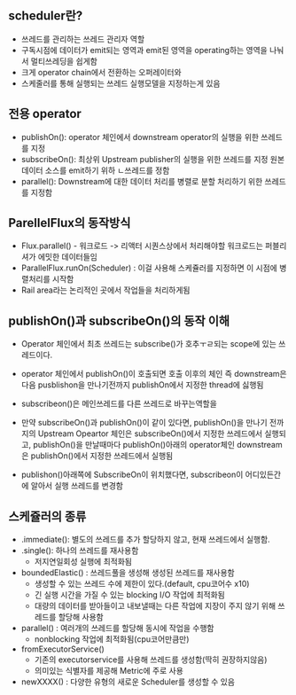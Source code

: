 ## scheduler란?
- 쓰레드를 관리하는 쓰레드 관리자 역할
- 구독시점에 데이터가 emit되는 영역과 emit된 영역을 operating하는 영역을 나눠서 멀티쓰레딩을 쉽게함
- 크게 operator chain에서 전환하는 오퍼레이터와
- 스케줄러를 통해 실행되는 쓰레드 실행모델을 지정하는게 있음

## 전용 operator

- publishOn(): operator 체인에서 downstream operator의 실행을 위한 쓰레드를 지정
- subscribeOn(): 최상위 Upstream publisher의 실행을 위한 쓰레드를 지정 원본 데이터 소스를 emit하기 위하 ㄴ쓰레드를 정함
- parallel(): Downstream에 대한 데이터 처리를 병렬로 분할 처리하기 위한 쓰레드를 지정함

## ParellelFlux의 동작방식

- Flux.parallel() - 워크로드 -> 리액터 시퀀스상에서 처리해야할 워크로드는 퍼블리셔가 에밋한 데이터들임
- ParallelFlux.runOn(Scheduler) : 이걸 사용해 스케쥴러를 지정하면 이 시점에 병렬처리를 시작함
- Rail area라는 논리적인 곳에서 작업들을 처리하게됨

## publishOn()과 subscribeOn()의 동작 이해
- Operator 체인에서 최초 쓰레드는 subscribe()가 호추ㅜㄹ되는 scope에 있는 쓰레드이다.
- operator 체인에서 publishOn()이 호출되면 호출 이후의 체인 즉 downstream은 다음 pusblishon을 만나기전까지 publishOn에서 지정한 thread에 싫행됨

- subscribeon()은 메인쓰레드를 다른 쓰레드로 바꾸는역할을 

- 만약 subscribeOn()과 publishOn()이 같이 있다면, publishOn()을 만나기 전까지의 Upstream Opeartor 체인은 subscribeOn()에서 지정한
쓰레드에서 실행되고, publishOn()을 만날때마다 publishOn()아래의 operator체인 downstream은 publishOn()에서 지정한 쓰레드에서 실행됨

- publishon()아래쪽에 SubscribeOn이 위치했다면, subscribeon이 어디있든간에 알아서 실행 쓰레드를 변경함 


## 스케쥴러의 종류

- .immediate(): 별도의 쓰레드를 추가 할당하지 않고, 현재 쓰레드에서 실행함.
- .single(): 하나의 쓰레드를 재사용함
  - 저지연일회성 실행에 최적화됨
- boundedElastic() : 쓰레드풀을 생성해 생성된 쓰레드를 재사용함
  - 생성할 수 있는 쓰레드 수에 제한이 있다.(default, cpu코어수 x10)
  - 긴 실행 시간을 가질 수 있는 blocking I/O 작업에 최적화됨
  - 대량의 데이터를 받아들이고 내보낼때는 다른 작업에 지장이 주지 않기 위해 쓰레드를 할당해 사용함
- parallel() : 여러개의 쓰레드를 할당해 동시에 작업을 수행함
  - nonblocking 작업에 최적화됨(cpu코어만큼만)
- fromExecutorService()
  - 기존의 executorservice를 사용해 쓰레드를 생성함(딱히 권장하지않음)
  - 의미있는 식별자를 제공해 Metric에 주로 사용
- newXXXX() : 다양한 유형의 새로운 Scheduler를 생성할 수 있음